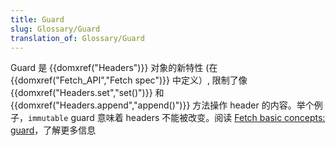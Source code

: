 ```yaml
---
title: Guard
slug: Glossary/Guard
translation_of: Glossary/Guard
---
```

Guard 是 {{domxref("Headers")}} 对象的新特性 (在 {{domxref("Fetch_API","Fetch spec")}} 中定义）, 限制了像 {{domxref("Headers.set","set()")}} 和 {{domxref("Headers.append","append()")}} 方法操作 header 的内容。举个例子，`immutable` guard 意味着 headers 不能被改变。阅读 [Fetch basic concepts: guard](/zh-CN/docs/Web/API/Fetch_API/Basic_concepts#Guard)，了解更多信息

